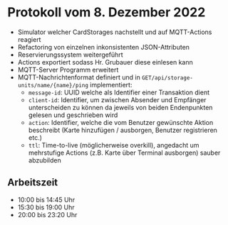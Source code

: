 # Protokoll vom 8. Dezember 2022

- Simulator welcher CardStorages nachstellt und auf MQTT-Actions reagiert 
- Refactoring von einzelnen inkonsistenten JSON-Attributen 
- Reservierungssystem weitergeführt
- Actions exportiert sodass Hr. Grubauer diese einlesen kann  
- MQTT-Server Programm erweitert
- MQTT-Nachrichtenformat definiert und in `GET/api/storage-units/name/{name}/ping` implementiert:
	- `message-id`: UUID welche als Identifier einer Transaktion dient
	- `client-id`: Identifier, um zwischen Absender und Empfänger unterscheiden zu können da jeweils von beiden Endenpunkten gelesen und geschrieben wird
	- `action`: Identifier, welche die vom Benutzer gewünschte Aktion beschreibt (Karte hinzufügen / ausborgen, Benutzer registrieren etc.)  
	- `ttl`: Time-to-live (möglicherweise overkill), angedacht um mehrstufige Actions (z.B. Karte über Terminal ausborgen) sauber abzubilden 

## Arbeitszeit
<!-- { "progress": true, "date": ["22/12/08"] } -->
- 10:00 bis 14:45 Uhr
- 15:30 bis 19:00 Uhr
- 20:00 bis 23:20 Uhr
<!-- { "progress": false } -->
